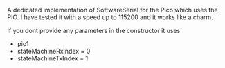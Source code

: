 
A dedicated implementation of SoftwareSerial for the Pico which uses the PIO.
I have tested it with a speed up to 115200 and it works like a charm.

If you dont provide any parameters in the constructor it uses

- pio1 
- stateMachineRxIndex = 0
- stateMachineTxIndex = 1
